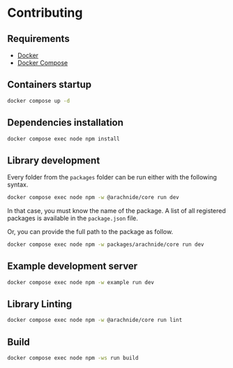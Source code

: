 # Contributing

## Requirements

- [Docker](https://www.docker.com/)
- [Docker Compose](https://docs.docker.com/compose/)

## Containers startup

```bash
docker compose up -d
```

## Dependencies installation

```bash
docker compose exec node npm install
```

## Library development

Every folder from the `packages` folder can be run either with the following syntax.

```bash
docker compose exec node npm -w @arachnide/core run dev
```

In that case, you must know the name of the package. A list of all registered packages is available in the `package.json` file.

Or, you can provide the full path to the package as follow.

```bash
docker compose exec node npm -w packages/arachnide/core run dev
```

## Example development server

```bash
docker compose exec node npm -w example run dev
```

## Library Linting

```bash
docker compose exec node npm -w @arachnide/core run lint
```

## Build

```bash
docker compose exec node npm -ws run build
```
